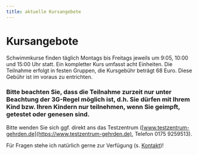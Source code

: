 ```yaml
---
title: aktuelle Kursangebote
---
```

# Kursangebote

Schwimmkurse finden täglich Montags bis Freitags jeweils um 9:05, 10:00 und 15:00 Uhr statt. Ein kompletter Kurs umfasst acht Einheiten. Die Teilnahme erfolgt in festen Gruppen, die Kursgebühr beträgt 68 Euro. Diese Gebühr ist im voraus zu entrichten.

### Bitte beachten Sie, dass die Teilnahme zurzeit nur unter Beachtung der 3G-Regel möglich ist, d.h. Sie dürfen mit Ihrem Kind bzw. Ihren Kindern nur teilnehmen, wenn Sie geimpft, getestet oder genesen sind.

Bitte wenden Sie sich ggf. direkt ans das Testzentrum ([www.testzentrum-gehrden.de](https://www.testzentrum-gehrden.de), Telefon 0175 9259513).

Für Fragen stehe ich natürlich gerne zur Verfügung (s. [Kontakt](kontakt.html))!